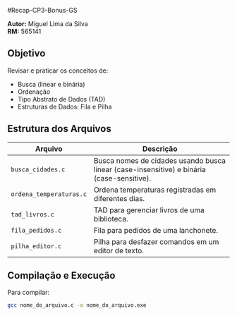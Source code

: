#Recap-CP3-Bonus-GS

**Autor:** Miguel Lima da Silva  
**RM:** 565141  

##  Objetivo
Revisar e praticar os conceitos de:
- Busca (linear e binária)
- Ordenação
- Tipo Abstrato de Dados (TAD)
- Estruturas de Dados: Fila e Pilha

##  Estrutura dos Arquivos

| Arquivo | Descrição |
|----------|------------|
| `busca_cidades.c` | Busca nomes de cidades usando busca linear (case-insensitive) e binária (case-sensitive). |
| `ordena_temperaturas.c` | Ordena temperaturas registradas em diferentes dias. |
| `tad_livros.c` | TAD para gerenciar livros de uma biblioteca. |
| `fila_pedidos.c` | Fila para pedidos de uma lanchonete. |
| `pilha_editor.c` | Pilha para desfazer comandos em um editor de texto. |

##  Compilação e Execução

Para compilar:
```bash
gcc nome_do_arquivo.c -o nome_do_arquivo.exe
